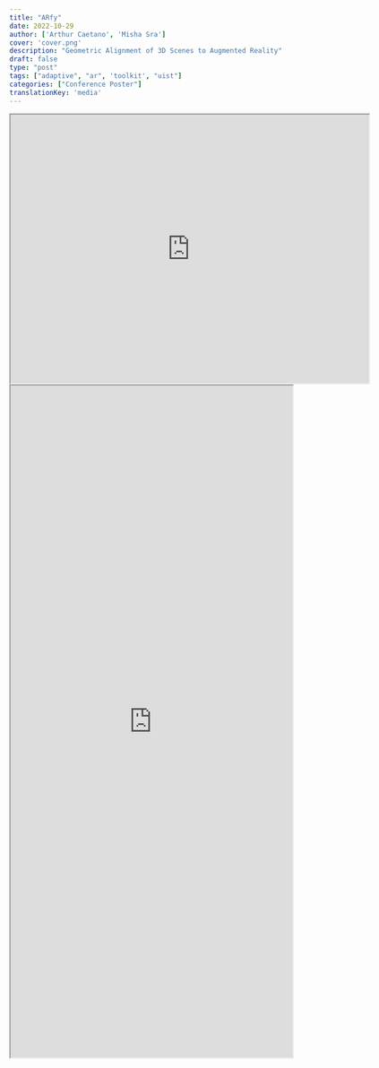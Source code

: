 ```yaml
---
title: "ARfy"
date: 2022-10-29
author: ['Arthur Caetano', 'Misha Sra']
cover: 'cover.png'
description: "Geometric Alignment of 3D Scenes to Augmented Reality"
draft: false
type: "post"
tags: ["adaptive", "ar", 'toolkit', "uist"]
categories: ["Conference Poster"]
translationKey: 'media'
---
```


<iframe src="https://drive.google.com/file/d/1LZ3mDvY4UoNk3kpmBDiu15lilJ2cKhsi/preview" width="640" height="480" allow="autoplay"></iframe>
<iframe  src='https://arxiv.org/html/2411.05218' width='100%' height='1200px'></iframe>